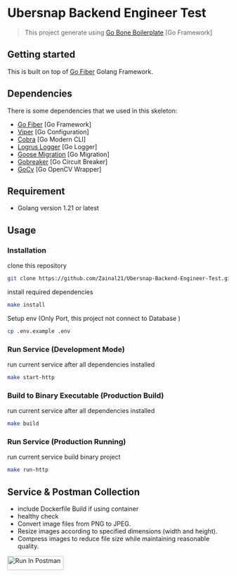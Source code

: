 # Ubersnap Backend Engineer Test

> This project generate using [Go Bone Boilerplate](https://github.com/Zainal21/go-bone) [Go Framework]

## Getting started

This is built on top of [Go Fiber](https://docs.gofiber.io) Golang Framework.

## Dependencies

There is some dependencies that we used in this skeleton:

- [Go Fiber](https://docs.gofiber.io/) [Go Framework]
- [Viper](https://github.com/spf13/viper) [Go Configuration]
- [Cobra](https://github.com/spf13/cobra) [Go Modern CLI]
- [Logrus Logger](https://github.com/sirupsen/logrus) [Go Logger]
- [Goose Migration](https://github.com/pressly/goose) [Go Migration]
- [Gobreaker](https://github.com/sony/gobreaker) [Go Circuit Breaker]
- [GoCv](https://gocv.io/x/gocv) [Go OpenCV Wrapper]

## Requirement

- Golang version 1.21 or latest

## Usage

### Installation

clone this repository

```bash
git clone https://github.com/Zainal21/Ubersnap-Backend-Engineer-Test.git
```

install required dependencies

```bash
make install
```

Setup env (Only Port, this project not connect to Database )

```bash
cp .env.example .env
```

### Run Service (Development Mode)

run current service after all dependencies installed

```bash
make start-http
```

### Build to Binary Executable (Production Build)

run current service after all dependencies installed

```bash
make build
```

### Run Service (Production Running)

run current service build binary project

```bash
make run-http
```

## Service & Postman Collection

- include Dockerfile Build if using container
- healthy check
- Convert image files from PNG to JPEG.
- Resize images according to specified dimensions (width and height).
- Compress images to reduce file size while maintaining reasonable quality.

[<img src="https://run.pstmn.io/button.svg" alt="Run In Postman" style="width: 128px; height: 32px;">](https://app.getpostman.com/run-collection/9050639-37a36603-d69a-4ad3-84aa-3a5500d8e4ee?action=collection%2Ffork&source=rip_markdown&collection-url=entityId%3D9050639-37a36603-d69a-4ad3-84aa-3a5500d8e4ee%26entityType%3Dcollection%26workspaceId%3D57cb0c84-a57a-424e-a59e-2afd4c4a1a7d)
